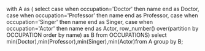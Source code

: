 with A as
(
   select 
    case when occupation='Doctor' then name end as Doctor,
    case when occupation='Professor' then name end as Professor,
    case when occupation='Singer' then name end as Singer,
    case when occupation='Actor' then name end as Actor,
    row_number() over(partition by OCCUPATION order by name) as B
    from OCCUPATIONS)
    select min(Doctor),min(Professor),min(Singer),min(Actor)from A group by B;
 
